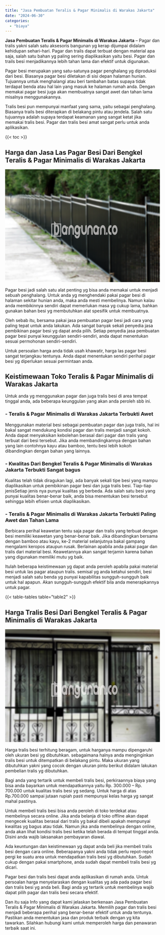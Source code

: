 ```yaml
---
title: "Jasa Pembuatan Teralis & Pagar Minimalis di Warakas Jakarta"
date: "2024-06-30"
categories: 
  - "biaya"
---
```


**Jasa Pembuatan Teralis & Pagar Minimalis di Warakas Jakarta** – Pagar dan tralis yakni salah satu aksesoris bangunan yg kerap dijumpai didalam kehidupan sehari-hari. Pagar dan trails dapat terbuat dengan material apa saja, salah satu bahan yg paling sering diaplikasikan yaitu besi. Pagar dan trails besi menjadikannya lebih tahan lama dan efektif untuk digunakan.

Pagar besi merupakan yang satu-satunya pagar penghalang yg diproduksi dari besi. Biasanya pagar besi diletakan di sisi depan halaman hunian. Tujuannya untuk menghalangi atau beri tambahan batas supaya tidak terdapat benda atau hal lain yang masuk ke halaman rumah anda. Dengan memakai pagar besi juga akan membuatnya sangat awet dan tahan lama misalnya menggunakannya.

Tralis besi pun mempunyai manfaat yang sama, yaitu sebagai penghalang. Biasanya trails besi diterapkan di belakang pintu atau jendela. Salah satu tujuannya adalah supaya terdapat keamanan yang sangat ketat jika memakai tralis besi. Pagar dan tralis besi amat sangat perlu untuk anda aplikasikan.

{{< toc >}}

## Harga dan Jasa Las Pagar Besi Dari Bengkel Teralis & Pagar Minimalis di Warakas Jakarta

![Jasa Pembuatan Teralis & Pagar Minimalis di Warakas Jakarta](/images/pagar-minimalis-murah-64.png)

Pagar besi jadi salah satu alat penting yg bisa anda memakai untuk menjadi sebuah penghalang. Untuk anda yg menghendaki pakai pagar besi di halaman sekitar hunian anda, maka anda mesti membelinya. Namun kalau anda membikinnya sendiri dapat memerlukan masa yg cukup lama, bahkan gunakan bahan besi yg membutuhkan alat spesifik untuk membuatnya.

Oleh sebab itu, bersama pakai jasa pembuatan pagar besi jadi cara yang paling tepat untuk anda lakukan. Ada sangat banyak sekali penyedia jasa pembikinan pagar besi yg dapat anda pilih. Setiap penyedia jasa pembuatan pagar besi punyai keunggulan sendiri-sendiri, anda dapat menentukan sesuai permohonan sendiri-sendiri.

Untuk persoalan harga anda tidak usah khawatir, harga las pagar besi sangat terjangkau tentunya. Anda dapat menentukan sendiri perihal pagar besi yg diperlukan sesuai permintaan anda.

## Keistimewaan Toko Teralis & Pagar Minimalis di Warakas Jakarta

Untuk anda yg menggunakan pagar dan juga tralis besi di area tempat tinggal anda, ada beberapa keunggulan yang akan anda peroleh sbb ini.

### \- Teralis & Pagar Minimalis di Warakas Jakarta Terbukti Awet

Menggunakan material besi sebagai pembuatan pagar dan juga tralis, hal ini bakal sangat mendukung kondisi pagar dan tralis menjadi sangat kokoh. Anda dapat menyaksikan kebolehan berasal dari pagar dan tralis yang terbuat dari besi tersebut. Jika anda membandingkannya dengan bahan yang lain contohnya kayu atau bamboo, tentu besi lebih kokoh dibandingkan dengan bahan yang lainnya.

### \- Kwalitas Dari Bengkel Teralis & Pagar Minimalis di Warakas Jakarta Terbukti Sangat bagus

Kualitas telah tidak diragukan lagi, ada banyak sekali tipe besi yang mampu diaplikasikan untuk pembikinan pagar besi dan juga tralis besi. Tiap-tiap jenisSetiap jenis nya punyai kualitas yg berbeda. Ada salah satu besi yang punyai kualitas benar-benar baik, anda bisa menentukan besi tersebut sehingga lebih efisien untuk diaplikasikan.

### \- Teralis & Pagar Minimalis di Warakas Jakarta Terbukti Paling Awet dan Tahan Lama

Berbicara perihal keawetan tentu saja pagar dan tralis yang terbuat dengan besi memiliki keawetan yang benar-benar baik. Jika dibandingkan bersama dengan bamboo atau kayu, ke-2 material selanjutnya bakal gampang mengalami keropos ataupun rusak. Berlainan apabila anda pakai pagar dan tralis dari material besi. Keawetannya akan sangat terjamin karena bahan yang digunakan memiliki mutu yg baik.

Itulah beberapa keistimewaan yg dapat anda peroleh apabila pakai material besi untuk las pagar ataupun tralis. semisal yg anda ketahui sendiri, besi menjadi salah satu benda yg punyai kapabilitas sungguh-sungguh baik untuk hal apapun. Akan sungguh-sungguh efektif bila anda menerapkannya untuk pagar.

{{< table-tables table="table2" >}}

## Harga Tralis Besi Dari Bengkel Teralis & Pagar Minimalis di Warakas Jakarta

![Jasa Pembuatan Teralis & Pagar Minimalis di Warakas Jakarta](/images/teralis-minimalis-murah-45.png)

Harga tralis besi terhitung beragam, untuk harganya mampu dipengaruhi oleh ukuran besi yg dibutuhkan. sebagaimana halnya anda menginginkan tralis besi untuk ditempatkan di belakang pintu. Maka ukuran yang dibutuhkan yakni yang cocok dengan ukuran pintu berikut didalam lakukan pembelian tralis yg dibutuhkan.

Bagi anda yang tertarik untuk membeli tralis besi, perkiraannya biaya yang bisa anda bayarkan untuk mendapatkannya yaitu Rp. 300.000 – Rp. 700.000 untuk kualitas tralis besi yg sedang. Untuk harga di atas Rp.700.000 sampai jutaan rupiah pasti mempunyai kelas harga yg sangat mahal pastinya.

Untuk membeli tralis besi bisa anda peroleh di toko terdekat atau membelinya secara online. Jika anda belanja di toko offline akan dapat mengecek kualitas berasal dari tralis yg bakal dibeli apakah mempunyai kwalitas yg bagus atau tidak. Namun jika anda membelinya dengan online, anda akan lihat kondisi tralis besi ketika telah berada di tempat tinggal anda. Disini anda wajib laksanakan pembayaran diawal.

Ada keuntungan dan keistimewaan yg dapat anda beli jika membeli tralis besi dengan cara online. Beberapanya yakni anda tidak perlu repot-repot pergi ke suatu area untuk mendapatkan tralis besi yg dibutuhkan. Sudah cukup dengan pakai smartphone, anda sudah dapat membeli tralis besi yg dicari.

Pagar besi dan tralis besi dapat anda aplikasikan di rumah anda. Untuk persoalan harga menyelaraskan dengan kualitas yg ada pada pagar besi dan tralis besi yg anda beli. Bagi anda yg tertarik untuk membelinya wajib dapat pilih pagar dan tralis besi secara efektif.

Dan itu saja Info yang dapat kami jelaskan berkenaan Jasa Pembuatan Teralis & Pagar Minimalis di Warakas Jakarta. Memilih pagar dan tralis besi menjadi beberapa perihal yang benar-benar efektif untuk anda tentunya. Pastikan anda menentukan jasa dan produk terbaik dengan yg kita tawarkan. Silahkan hubungi kami untuk memperoleh harga dan penawaran terbaik saat ini.
